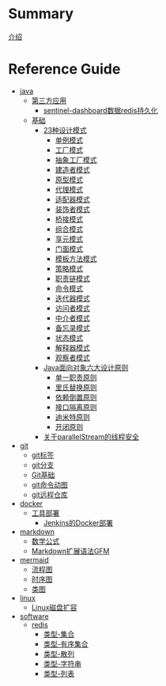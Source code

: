 # Summary

[介绍](/README.md)

# Reference Guide

- [java]()
  - [第三方应用]()
    - [sentinel-dashboard数据redis持久化](./java/第三方应用/sentinel-dashboard数据%20redis%20持久化.md)
  - [基础]()
    - [23种设计模式]()
      - [单例模式](./java/基础/23种设计模式/创建型-单例模式.md)
      - [工厂模式](java/基础/23种设计模式/创建型-工厂方法模式.md)
      - [抽象工厂模式](java/基础/23种设计模式/创建型-抽象工厂模式.md)
      - [建造者模式](java/基础/23种设计模式/创建型-建造者模式.md)
      - [原型模式](./java/基础/23种设计模式/创建型-原型模式.md)
      - [代理模式](./java/基础/23种设计模式/结构型-代理模式.md)
      - [适配器模式](./java/基础/23种设计模式/结构型-适配器模式.md)
      - [装饰者模式](./java/基础/23种设计模式/结构型-装饰模式.md)
      - [桥接模式](./java/基础/23种设计模式/结构型-桥接模式.md)
      - [组合模式](./java/基础/23种设计模式/结构型-组合模式.md)
      - [享元模式](./java/基础/23种设计模式/结构型-享元模式.md)
      - [门面模式](./java/基础/23种设计模式/结构型-门面模式.md)
      - [模板方法模式](./java/基础/23种设计模式/行为型-模版方法模式.md)
      - [策略模式](./java/基础/23种设计模式/行为型-策略模式.md)
      - [职责链模式](./java/基础/23种设计模式/行为型-责任链模式.md)
      - [命令模式](./java/基础/23种设计模式/行为型-命令模式.md)
      - [迭代器模式](./java/基础/23种设计模式/行为型-迭代器模式.md)
      - [访问者模式](./java/基础/23种设计模式/行为型-访问者模式.md)
      - [中介者模式](./java/基础/23种设计模式/行为型-中介者模式.md)
      - [备忘录模式](./java/基础/23种设计模式/行为型-备忘录模式.md)
      - [状态模式](./java/基础/23种设计模式/行为型-状态模式.md)
      - [解释器模式](./java/基础/23种设计模式/行为型-解释器模式.md)
      - [观察者模式](./java/基础/23种设计模式/行为型-观察者模式.md)
    - [Java面向对象六大设计原则]()
      - [单一职责原则](./java/基础/Java面向对象六大设计原则/单一职责原则.md)
      - [里氏替换原则](./java/基础/Java面向对象六大设计原则/里氏替换原则.md)
      - [依赖倒置原则](./java/基础/Java面向对象六大设计原则/依赖倒置原则.md)
      - [接口隔离原则](./java/基础/Java面向对象六大设计原则/接口隔离原则.md)
      - [迪米特原则](./java/基础/Java面向对象六大设计原则/迪米特原则.md)
      - [开闭原则](./java/基础/Java面向对象六大设计原则/开闭原则.md)
    - [关于parallelStream的线程安全](./java/基础/关于parallelStream的线程安全.md)
- [git]()
  - [git标签](./git/git标签.md)
  - [git分支](./git/git分支.md)
  - [Git基础](./git/Git基础.md)
  - [git命令动图](./git/git命令动图.md)
  - [git远程仓库](./git/git远程仓库.md)
- [docker]()
  - [工具部署]()
    - [Jenkins的Docker部署](./docker/工具部署/Jenkins的Docker部署.md)
- [markdown]()
  - [数学公式](./markdown/数学公式.md)
  - [Markdown扩展语法GFM](./markdown/Markdown扩展语法GFM.md)
- [mermaid]()
  - [流程图](./mermaid/流程图.md)
  - [时序图](./mermaid/时序图.md)
  - [类图](./mermaid/类图.md)
- [linux]()
  - [Linux磁盘扩容](./linux/Linux磁盘扩容.md)
- [software]()
  - [redis]()
    - [类型-集合](./software/redis/类型-集合.md)
    - [类型-有序集合](./software/redis/类型-有序集合.md)
    - [类型-散列](./software/redis/类型-散列.md)
    - [类型-字符串](./software/redis/类型-字符串.md)
    - [类型-列表](./software/redis/类型-列表.md)
